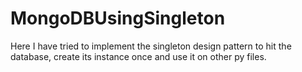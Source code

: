 # MongoDBUsingSingleton
Here I have tried to implement the singleton design pattern to hit the database, create its instance once and use it on other py files.
